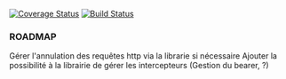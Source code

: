 [![Coverage Status](https://coveralls.io/repos/github/Lunotte/react-http-request-handler/badge.svg?branch=master)](https://coveralls.io/github/Lunotte/react-http-request-handler?branch=master)
[![Build Status](https://travis-ci.com/Lunotte/react-http-request-handler.svg?branch=master)](https://travis-ci.com/Lunotte/react-http-request-handler)

### ROADMAP

Gérer l'annulation des requêtes http via la librarie si nécessaire
Ajouter la possibilité à la librairie de gérer les intercepteurs (Gestion du bearer, ?)
